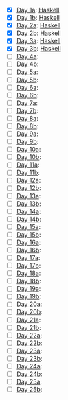 - [x] [Day 1a](https://adventofcode.com/2022/day/1): [Haskell](Haskell/day-01-a)
- [x] [Day 1b](https://adventofcode.com/2022/day/1): [Haskell](Haskell/day-01-b)
- [x] [Day 2a](https://adventofcode.com/2022/day/2): [Haskell](Haskell/day-02-a)
- [x] [Day 2b](https://adventofcode.com/2022/day/2): [Haskell](Haskell/day-02-b)
- [x] [Day 3a](https://adventofcode.com/2022/day/3): [Haskell](Haskell/day-03-a)
- [x] [Day 3b](https://adventofcode.com/2022/day/3): [Haskell](Haskell/day-03-b)
- [ ] [Day 4a](https://adventofcode.com/2022/day/4):
- [ ] [Day 4b](https://adventofcode.com/2022/day/4):
- [ ] [Day 5a](https://adventofcode.com/2022/day/5):
- [ ] [Day 5b](https://adventofcode.com/2022/day/5):
- [ ] [Day 6a](https://adventofcode.com/2022/day/6):
- [ ] [Day 6b](https://adventofcode.com/2022/day/6):
- [ ] [Day 7a](https://adventofcode.com/2022/day/7):
- [ ] [Day 7b](https://adventofcode.com/2022/day/7):
- [ ] [Day 8a](https://adventofcode.com/2022/day/8):
- [ ] [Day 8b](https://adventofcode.com/2022/day/8):
- [ ] [Day 9a](https://adventofcode.com/2022/day/9):
- [ ] [Day 9b](https://adventofcode.com/2022/day/9):
- [ ] [Day 10a](https://adventofcode.com/2022/day/10):
- [ ] [Day 10b](https://adventofcode.com/2022/day/10):
- [ ] [Day 11a](https://adventofcode.com/2022/day/11):
- [ ] [Day 11b](https://adventofcode.com/2022/day/11):
- [ ] [Day 12a](https://adventofcode.com/2022/day/12):
- [ ] [Day 12b](https://adventofcode.com/2022/day/12):
- [ ] [Day 13a](https://adventofcode.com/2022/day/13):
- [ ] [Day 13b](https://adventofcode.com/2022/day/13):
- [ ] [Day 14a](https://adventofcode.com/2022/day/14):
- [ ] [Day 14b](https://adventofcode.com/2022/day/14):
- [ ] [Day 15a](https://adventofcode.com/2022/day/15):
- [ ] [Day 15b](https://adventofcode.com/2022/day/15):
- [ ] [Day 16a](https://adventofcode.com/2022/day/16):
- [ ] [Day 16b](https://adventofcode.com/2022/day/16):
- [ ] [Day 17a](https://adventofcode.com/2022/day/17):
- [ ] [Day 17b](https://adventofcode.com/2022/day/17):
- [ ] [Day 18a](https://adventofcode.com/2022/day/18):
- [ ] [Day 18b](https://adventofcode.com/2022/day/18):
- [ ] [Day 19a](https://adventofcode.com/2022/day/19):
- [ ] [Day 19b](https://adventofcode.com/2022/day/19):
- [ ] [Day 20a](https://adventofcode.com/2022/day/20):
- [ ] [Day 20b](https://adventofcode.com/2022/day/20):
- [ ] [Day 21a](https://adventofcode.com/2022/day/21):
- [ ] [Day 21b](https://adventofcode.com/2022/day/21):
- [ ] [Day 22a](https://adventofcode.com/2022/day/22):
- [ ] [Day 22b](https://adventofcode.com/2022/day/22):
- [ ] [Day 23a](https://adventofcode.com/2022/day/23):
- [ ] [Day 23b](https://adventofcode.com/2022/day/23):
- [ ] [Day 24a](https://adventofcode.com/2022/day/24):
- [ ] [Day 24b](https://adventofcode.com/2022/day/24):
- [ ] [Day 25a](https://adventofcode.com/2022/day/25):
- [ ] [Day 25b](https://adventofcode.com/2022/day/25):
